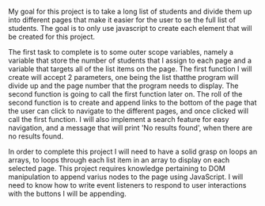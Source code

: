 My goal for this project is to take a long list of students and divide them up into different pages that make it easier for the user 
to se the full list of students. The goal is to only use javascript to create each element that will be created for this project. 

The first task to complete is to some outer scope variables, namely a variable that store the number of students that I assign to each
page and a variable that targets all of the list items on the page. The first function I will create will accept 2 parameters, 
one being the list thatthe program will divide up and the page number that the program needs to display. 
The second function is going to call the first function later on.
The roll of the second function is to create and append links to the bottom of the page that the user can click to navigate to 
the different pages, and once clicked will call the first function. I will also implement a search feature for easy navigation, 
and a message that will print 'No results found', when there are no results found.

In order to complete this project I will need to have a solid grasp on loops an arrays, to loops through each list item in an array
to display on each selected page. This project requires knowledge pertaining to DOM manipulation to append varius nodes to the page 
using JavaScript. I will need to know how to write event listeners to respond to user interactions with the buttons I will be appending.
